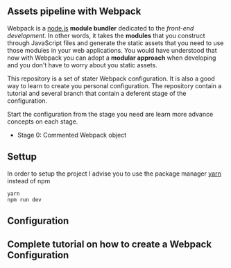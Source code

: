 ## Assets pipeline with **Webpack**

Webpack is a [node.js](https://nodejs.org/en/) **module bundler** dedicated to the _front-end development_. In other words, it takes the **modules** that you construct through JavaScript files and generate the static assets that you need to use those modules in your web applications. You would have understood that now with Webpack you can adopt a **modular approach** when developing and you don't have to worry about you static assets.

This repository is a set of stater Webpack configuration. It is also a good way to learn to create you personal configuration. The repository contain a tutorial and several branch that contain a deferent stage of the configuration.

Start the configuration from the stage you need are learn more advance concepts on each stage.

* Stage 0: Commented Webpack object

## Settup

In order to setup the project I advise you to use the package manager [yarn](https://yarnpkg.com/) instead of npm

```shell
yarn
npm run dev
```

## Configuration


## Complete tutorial on how to create a Webpack Configuration
